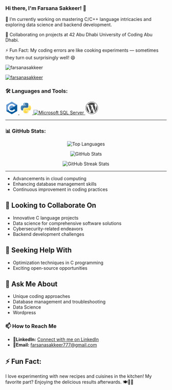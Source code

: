 ### Hi there, I'm Farsana Sakkeer! 👋

🔭 I’m currently working on mastering C/C++ language intricacies and exploring data science and backend development.

🌱 Collaborating on projects at 42 Abu Dhabi University of Coding Abu Dhabi.

⚡ Fun Fact: My coding errors are like cooking experiments — sometimes they turn out surprisingly well! 😄

<p align="left"> <img src="https://komarev.com/ghpvc/?username=farsanasakkeer&label=Profile%20views&color=0e75b6&style=flat" alt="farsanasakkeer" /> </p>

<p align="left"> <a href="https://github.com/ryo-ma/github-profile-trophy"><img src="https://github-profile-trophy.vercel.app/?username=farsanasakkeer" alt="farsanasakkeer" /></a> </p>

### 🛠️ Languages and Tools:

<p align="left">
  <a href="https://www.cprogramming.com/" target="_blank" rel="noreferrer">
    <img src="https://raw.githubusercontent.com/devicons/devicon/master/icons/c/c-original.svg" alt="C" width="40" height="40"/>
  </a>
  <a href="https://www.python.org/" target="_blank" rel="noreferrer">
    <img src="https://raw.githubusercontent.com/devicons/devicon/master/icons/python/python-original.svg" alt="Python" width="40" height="40"/>
  </a>
  <a href="https://www.microsoft.com/en-us/sql-server" target="_blank" rel="noreferrer">
    <img src="https://www.svgrepo.com/show/303229/microsoft-sql-server-logo.svg" alt="Microsoft SQL Server" width="40" height="40"/>
  </a>
  <a href="https://wordpress.org/" target="_blank" rel="noreferrer">
    <img src="https://raw.githubusercontent.com/devicons/devicon/master/icons/wordpress/wordpress-plain.svg" alt="WordPress" width="40" height="40"/>
  </a>
</p>

---

### 📊 GitHub Stats:

<p align="center">
  <img src="https://github-readme-stats.vercel.app/api/top-langs/?username=farsanasakkeer&layout=compact&langs_count=16" alt="Top Languages"/>
</p>

<p align="center">
  <img src="https://github-readme-stats.vercel.app/api?username=farsanasakkeer&show_icons=true" alt="GitHub Stats"/>
</p>

<p align="center">
  <img src="https://github-readme-streak-stats.herokuapp.com/?user=farsanasakkeer" alt="GitHub Streak Stats"/>
</p>

---
- Advancements in cloud computing
- Enhancing database management skills
- Continuous improvement in coding practices

## 👯 Looking to Collaborate On

- Innovative C language projects
- Data science for comprehensive software solutions
- Cybersecurity-related endeavors
- Backend development challenges

## 🤔 Seeking Help With

- Optimization techniques in C programming
- Exciting open-source opportunities

## 💬 Ask Me About

- Unique coding approaches
- Database management and troubleshooting
- Data Science
- Wordpress





### 📫 How to Reach Me

- 📎**LinkedIn:** [Connect with me on LinkedIn](https://www.linkedin.com/in/farsana-vs-099a701a0/) 
- 📧**Email:** farsanasakkeer777@gmail.com 

  
## ⚡ Fun Fact:

I love experimenting with new recipes and cuisines in the kitchen! My favorite part? Enjoying the delicious results afterwards. 🍽️👩‍🍳
